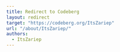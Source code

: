 ```yaml
---
title: Redirect to Codeberg
layout: redirect
target: "https://codeberg.org/ItsZariep"
url: "/about/ItsZariep/"
authors:
  - ItsZariep
---
```

